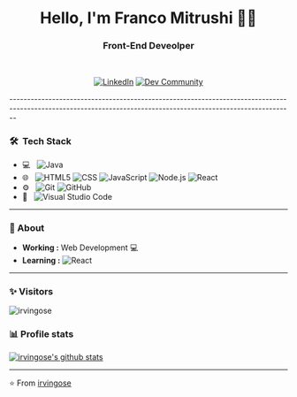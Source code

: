 <h1 align="center"> Hello, I'm Franco Mitrushi 👨‍💻 </h1>

<h3 align="center">  Front-End Deveolper </h3> <br>

<p align="center"> 
<a href="https://www.linkedin.com/in/franco-mitrushi/"><img alt="LinkedIn" src="https://img.shields.io/badge/-Franco_Mitrushi-blue?style=flat-square&logo=Linkedin&logoColor=white&link=https://www.linkedin.com/in/sulthannk/"></a>
<a href="https://dev.to/irvingose"><img alt="Dev Community" src="https://img.shields.io/badge/-Franco_Mitrushi-black?style=flat-square&logo=dev.to&logoColor=white&link=https://dev.to/irvingose"></a>
</p>
--------------------------------------------------------------------------------------------------------------------------------------------------------------
<h3> 🛠 &nbsp;Tech Stack</h3>

- 💻 &nbsp;
  ![Java](https://img.shields.io/badge/-Java-333333?style=flat&logo=Java&logoColor=007396)
- 🌐 &nbsp;
  ![HTML5](https://img.shields.io/badge/-HTML5-333333?style=flat&logo=HTML5)
  ![CSS](https://img.shields.io/badge/-CSS-333333?style=flat&logo=CSS3&logoColor=1572B6)
  ![JavaScript](https://img.shields.io/badge/-JavaScript-333333?style=flat&logo=javascript)
  ![Node.js](https://img.shields.io/badge/-Node.js-333333?style=flat&logo=node.js)
  ![React](https://img.shields.io/badge/-React-333333?style=flat&logo=react)
- ⚙️ &nbsp;
  ![Git](https://img.shields.io/badge/-Git-333333?style=flat&logo=git)
  ![GitHub](https://img.shields.io/badge/-GitHub-333333?style=flat&logo=github)
- 🔧 &nbsp;
  ![Visual Studio Code](https://img.shields.io/badge/-Visual%20Studio%20Code-333333?style=flat&logo=visual-studio-code&logoColor=007ACC)

---------------------------------------------------------------------------------------------------------------------------------------------------------------------------------
### 🤔 About
-  **Working :**  Web Development :computer: 
-  **Learning :** ![React](https://img.shields.io/badge/-React-333333?style=flat&logo=react)

---------------------------------------------------------------------------------------------------------------------------------------------------------------------------------
### ✨ Visitors 

<p align="left"> <img src="https://komarev.com/ghpvc/?username=irvingose" alt="irvingose" /> </p>

### 📊 Profile stats

[![irvingose's github stats](https://github-readme-stats.vercel.app/api?username=irvingose&show_icons=true&title_color=fff&icon_color=79ff97&text_color=9f9f9f&bg_color=151515)](https://github.com/SulthanNK/github-readme-stats)

-------------------------------------------------------------------------------------------------------------------------------------------------------------------------------

⭐️ From [irvingose](http://www.github.com/irvingose)



